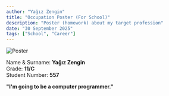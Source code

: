 ```yaml
---
author: "Yağız Zengin"
title: "Occupation Poster (For School)"
description: "Poster (homework) about my target profession"
date: "30 September 2025"
tags: ["School", "Career"]
---
```


![Poster](/content/pictures/occupation-poster.png)

Name & Surname: **Yağız Zengin**\
Grade: **11/C**\
Student Number: **557**

**"I'm going to be a computer programmer."**
